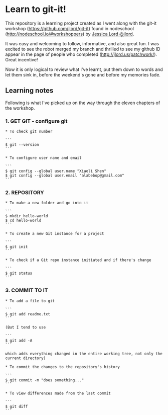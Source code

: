 # Learn to git-it!

This repository is a learning project created as I went along with the git-it workshop (https://github.com/jlord/git-it) found in nodeschool (http://nodeschool.io/#workshoppers) by [Jessica Lord @jlord](http://jlord.us/).

It was easy and welcoming to follow, informative, and also great fun. I was excited to see the robot merged my branch and thrilled to see my github ID appear in the page of people who completed (http://jlord.us/patchwork/). Great incentive!

Now it is only logical to review what I've learnt, put them down to words and let them sink in, before the weekend's gone and before my memories fade.


## Learning notes

Following is what I've picked up on the way through the eleven chapters of the workshop. 

### 1. GET GIT - configure git

	* To check git number

	```
	$ git --version
	```

	* To configure user name and email

	```
	$ git config --global user.name "Xiaoli Shen"
	$ git config --global user.email "alabebop@gmail.com"
	```

### 2. REPOSITORY

	* To make a new folder and go into it

	```
	$ mkdir hello-world
	$ cd hello-world
	```

	* To create a new Git instance for a project

	```
	$ git init
	```

	* To check if a Git repo instance initiated and if there's change

	```
	$ git status
	```

### 3. COMMIT TO IT

	* To add a file to git

	```
	$ git add readme.txt
	```

	(But I tend to use

	```
	$ git add -A
	```

	which adds everything changed in the entire working tree, not only the current directory)

	* To commit the changes to the repository's history

	```
	$ git commit -m "does something..."
	```

	* To view differences made from the last commit
	
	```
	$ git diff
	```








